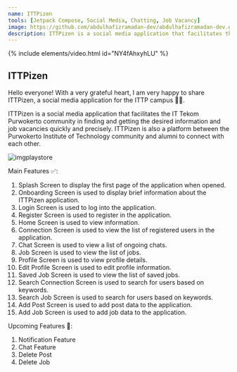 ```yaml
---
name: ITTPizen
tools: [Jetpack Compose, Social Media, Chatting, Job Vacancy]
image: https://github.com/abdulhafizramadan-dev/abdulhafizramadan-dev.github.io/assets/111162360/49cc71f1-14df-49e7-bae8-81a632085e4a
description: ITTPizen is a social media application that facilitates the IT Tekom Purwokerto civitas to find and get the desired information and job vacancies quickly and precisely. ITTPizen is also a platform for the Institut Teknologi Purwokerto community and alumni to connect with each other. Purwokerto with alumni to be able to connect with each other.
---
```


{% include elements/video.html id="NY4fAhxyhLU" %}

## ITTPizen

Hello everyone! With a very grateful heart, I am very happy to share ITTPizen, a social media application for the ITTP campus 🎉🎉.

ITTPizen is a social media application that facilitates the IT Tekom Purwokerto community in finding and getting the desired information and job vacancies quickly and precisely.  ITTPizen is also a platform between the Purwokerto Institute of Technology community and alumni to connect with each other. 

![imgplaystore](https://github.com/abdulhafizramadan-dev/abdulhafizramadan-dev.github.io/assets/111162360/49cc71f1-14df-49e7-bae8-81a632085e4a)

Main Features ✅:
1. Splash Screen to display the first page of the application when opened.
2. Onboarding Screen is used to display brief information about the ITTPizen application.
3. Login Screen is used to log into the application.
4. Register Screen is used to register in the application.
5. Home Screen is used to view information.
6. Connection Screen is used to view the list of registered users in the application.
7. Chat Screen is used to view a list of ongoing chats.
8. Job Screen is used to view the list of jobs.
9. Profile Screen is used to view profile details.
9. Edit Profile Screen is used to edit profile information.
10. Saved Job Screen is used to view the list of saved jobs.
11. Search Connection Screen is used to search for users based on keywords.
12. Search Job Screen is used to search for users based on keywords.
13. Add Post Screen is used to add post data to the application.
14. Add Job Screen is used to add job data to the application.

Upcoming Features 🚀:
1. Notification Feature
2. Chat Feature
3. Delete Post 
4. Delete Job
